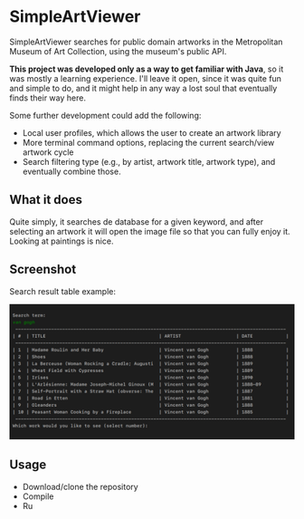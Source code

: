 # SimpleArtViewer

SimpleArtViewer searches for public domain artworks in the Metropolitan Museum of Art Collection, using the museum's public API.

**This project was developed only as a way to get familiar with Java**, so it was mostly a learning experience. I'll leave it open, since it was quite fun and simple to do, and it might help in any way a lost soul that eventually finds their way here.

Some further development could add the following:

* Local user profiles, which allows the user to create an artwork library
* More terminal command options, replacing the current search/view artwork cycle
* Search filtering type (e.g., by artist, artwork title, artwork type), and eventually combine those.

## What it does
Quite simply, it searches de database for a given keyword, and after selecting an artwork it will open the image file so that you can fully enjoy it. Looking at paintings is nice.

## Screenshot
Search result table example:

![App Screenshot](resources/screenshot.png)

## Usage
* Download/clone the repository
* Compile
* Ru
